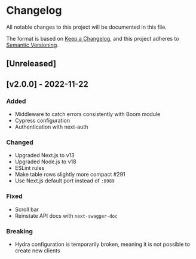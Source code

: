 # Changelog

All notable changes to this project will be documented in this file.

The format is based on [Keep a Changelog](https://keepachangelog.com/en/1.0.0/),
and this project adheres to [Semantic Versioning](https://semver.org/spec/v2.0.0.html).

## [Unreleased]

## [v2.0.0] - 2022-11-22

### Added

- Middleware to catch errors consistently with Boom module
- Cypress configuration
- Authentication with next-auth
### Changed

- Upgraded Next.js to v13
- Upgraded Node.js to v18
- ESLint rules
- Make table rows slightly more compact #291
- Use Next.js default port instead of `:8989`

### Fixed

- Scroll bar
- Reinstate API docs with `next-swagger-doc`

### Breaking

- Hydra configuration is temporarily broken, meaning it is not possible to create new clients